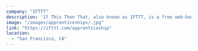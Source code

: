```yaml
---
company: "IFTTT"
description: 'If This Then That, also known as IFTTT, is a free web-based service to connect all your apps and devices into one "applet".'
image: "/images/apprenticeships/.jpg"
link: "https://ifttt.com/apprenticeship"
location:
  - "San Francisco, CA"
---
```

